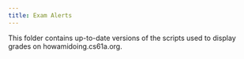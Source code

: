 ```yaml
---
title: Exam Alerts
---
```


This folder contains up-to-date versions of the scripts used to display grades on howamidoing.cs61a.org.
